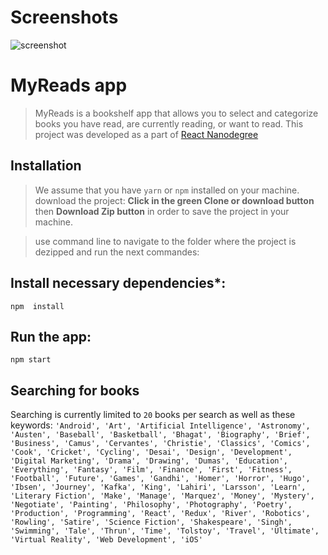 # Screenshots
![screenshot](My-Reads.gif)
# MyReads app
>MyReads is a bookshelf app that allows you to select and categorize books you have read, are currently reading, or want to read. 
This project was developed as a part of [React Nanodegree](https://www.udacity.com/course/react-nanodegree--nd019)

## Installation

>We assume that you have `yarn` or `npm` installed on your machine.
download the project:
**Click in the green Clone or download button** then **Download Zip button** in order to save the project in your machine.

> use command line to navigate to the folder where the project is dezipped and run the next commandes:

## Install necessary dependencies*:
`npm  install`

## Run the app:

`npm start`

## Searching for books

Searching is currently limited to `20` books per search as well as these keywords:
` 'Android', 'Art', 'Artificial Intelligence', 'Astronomy', 'Austen', 'Baseball', 'Basketball', 'Bhagat', 'Biography', 'Brief', 'Business', 'Camus', 'Cervantes', 'Christie', 'Classics', 'Comics', 'Cook', 'Cricket', 'Cycling', 'Desai', 'Design', 'Development', 'Digital Marketing', 'Drama', 'Drawing', 'Dumas', 'Education', 'Everything', 'Fantasy', 'Film', 'Finance', 'First', 'Fitness', 'Football', 'Future', 'Games', 'Gandhi', 'Homer', 'Horror', 'Hugo', 'Ibsen', 'Journey', 'Kafka', 'King', 'Lahiri', 'Larsson', 'Learn', 'Literary Fiction', 'Make', 'Manage', 'Marquez', 'Money', 'Mystery', 'Negotiate', 'Painting', 'Philosophy', 'Photography', 'Poetry', 'Production', 'Programming', 'React', 'Redux', 'River', 'Robotics', 'Rowling', 'Satire', 'Science Fiction', 'Shakespeare', 'Singh', 'Swimming', 'Tale', 'Thrun', 'Time', 'Tolstoy', 'Travel', 'Ultimate', 'Virtual Reality', 'Web Development', 'iOS' `

 

 
